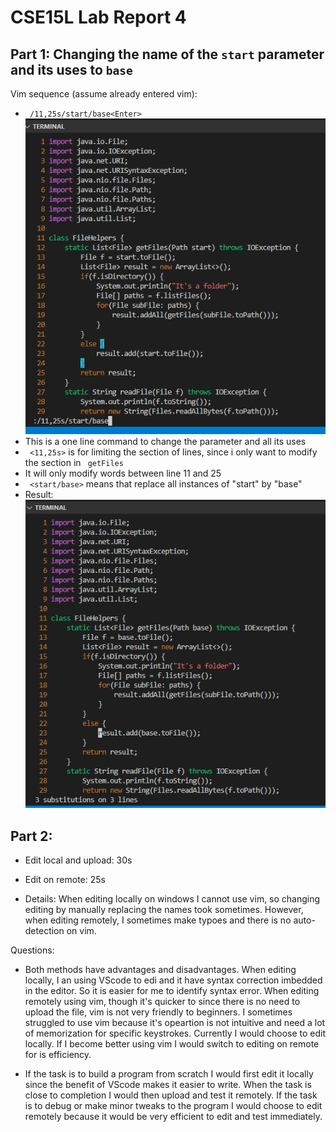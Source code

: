 # CSE15L Lab Report 4

## Part 1: Changing the name of the `start` parameter and its uses to `base`

Vim sequence (assume already entered vim):
* ` /11,25s/start/base<Enter>`
\
![Image](week7img/1.png)
* This is a one line command to change the parameter and all its uses
* ` <11,25s>` is for limiting the section of lines, since i only want to modify the section in ` getFiles` 
* It will only modify words between line 11 and 25
* ` <start/base>` means that replace all instances of "start" by "base"
* Result:\
![Image](week7img/2.png)

## Part 2: 
* Edit local and upload: 30s
* Edit on remote: 25s

* Details: When editing locally on windows I cannot use vim, so changing editing
by manually replacing the names took sometimes. However, when editing remotely,
I sometimes make typoes and there is no auto-detection on vim.

Questions:
* Both methods have advantages and disadvantages. When editing locally, I an using
VScode to edi and it have syntax correction imbedded in the editor. So it is easier
for me to identify syntax error. When editing remotely using vim, though it's quicker
to since there is no need to upload the file, vim is not very friendly to beginners.
I sometimes struggled to use vim because it's opeartion is not intuitive and need
a lot of memorization for specific keystrokes. Currently I would choose to edit
locally. If I become better using vim I would switch to editing on remote for is
efficiency.

* If the task is to build a program from scratch I would first edit it locally
since the benefit of VScode makes it easier to write. When the task is close to
completion I would then upload and test it remotely. If the task is to debug or
make minor tweaks to the program I would choose to edit remotely because it would
be very efficient to edit and test immediately.